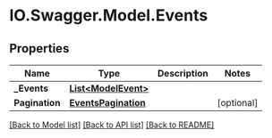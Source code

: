 # IO.Swagger.Model.Events
## Properties

Name | Type | Description | Notes
------------ | ------------- | ------------- | -------------
**_Events** | [**List&lt;ModelEvent&gt;**](ModelEvent.md) |  | 
**Pagination** | [**EventsPagination**](EventsPagination.md) |  | [optional] 

[[Back to Model list]](../README.md#documentation-for-models) [[Back to API list]](../README.md#documentation-for-api-endpoints) [[Back to README]](../README.md)

